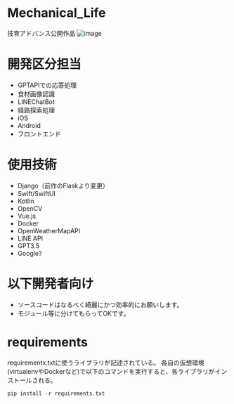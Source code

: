 # Mechanical_Life

技育アドバンス公開作品
![image](https://github.com/TakumaMatsubara/Mechanical-Life/assets/93569834/68c12b91-0cd6-4654-806a-847196601c7c)


# 開発区分担当
- GPTAPIでの応答処理
- 食材画像認識
- LINEChatBot
- 経路探索処理
- iOS
- Android
- フロントエンド


# 使用技術
- Django（前作のFlaskより変更）
- Swift/SwiftUI
- Kotlin
- OpenCV
- Vue.js
- Docker
- OpenWeatherMapAPI
- LINE API
- GPT3.5
- Google?

# 以下開発者向け
* ソースコードはなるべく綺麗にかつ効率的にお願いします。
* モジュール等に分けてもらってOKです。

# requirements
requirementx.txtに使うライブラリが記述されている。
各自の仮想環境(virtualenvやDockerなど)で以下のコマンドを実行すると、各ライブラリがインストールされる。
```
pip install -r requirements.txt
```
